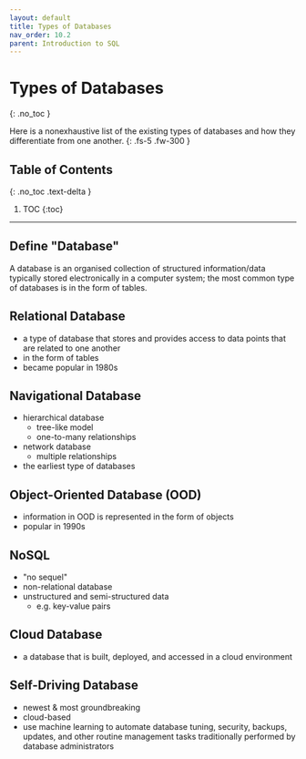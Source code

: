 ```yaml
---
layout: default
title: Types of Databases
nav_order: 10.2
parent: Introduction to SQL
---
```

# Types of Databases
{: .no_toc }

Here is a nonexhaustive list of the existing types of databases and how they differentiate from one another. 
{: .fs-5 .fw-300 }

## Table of Contents
{: .no_toc .text-delta }

1. TOC
{:toc}

---

## Define "Database"
A database is an organised collection of structured information/data typically stored electronically in a computer system; the most common type of databases is in the form of tables.

## Relational Database 
- a type of database that stores and provides access to data points that are related to one another
- in the form of tables
- became popular in 1980s

## Navigational Database
- hierarchical database 
    - tree-like model
    - one-to-many relationships
- network database 
    - multiple relationships 
- the earliest type of databases

## Object-Oriented Database (OOD)
- information in OOD is represented in the form of objects
- popular in 1990s

## NoSQL
- "no sequel"
- non-relational database
- unstructured and semi-structured data
    - e.g. key-value pairs

## Cloud Database
- a database that is built, deployed, and accessed in a cloud environment

## Self-Driving Database
- newest & most groundbreaking
- cloud-based
- use machine learning to automate database tuning, security, backups, updates, and other routine management tasks traditionally performed by database administrators








